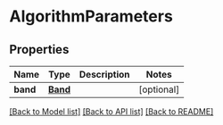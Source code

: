 # AlgorithmParameters

## Properties
Name | Type | Description | Notes
------------ | ------------- | ------------- | -------------
**band** | [**Band**](Band.md) |  | [optional] 

[[Back to Model list]](../README.md#documentation-for-models) [[Back to API list]](../README.md#documentation-for-api-endpoints) [[Back to README]](../README.md)


